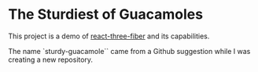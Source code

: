 # The Sturdiest of Guacamoles

This project is a demo of [react-three-fiber](https://github.com/react-spring/react-three-fiber) and its capabilities. 

The name `sturdy-guacamole`` came from a Github suggestion while I was creating a new repository.
